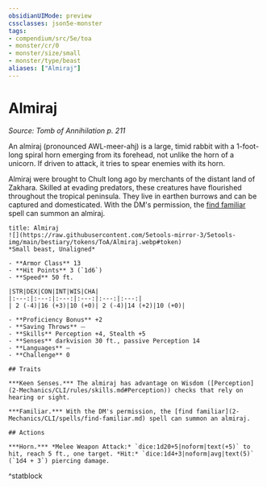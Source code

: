 ```yaml
---
obsidianUIMode: preview
cssclasses: json5e-monster
tags:
- compendium/src/5e/toa
- monster/cr/0
- monster/size/small
- monster/type/beast
aliases: ["Almiraj"]
---
```

# Almiraj
*Source: Tomb of Annihilation p. 211*  

An almiraj (pronounced AWL-meer-ahj) is a large, timid rabbit with a 1-foot-long spiral horn emerging from its forehead, not unlike the horn of a unicorn. If driven to attack, it tries to spear enemies with its horn.

Almiraj were brought to Chult long ago by merchants of the distant land of Zakhara. Skilled at evading predators, these creatures have flourished throughout the tropical peninsula. They live in earthen burrows and can be captured and domesticated. With the DM's permission, the [find familiar](2-Mechanics/CLI/spells/find-familiar.md) spell can summon an almiraj.

```ad-statblock
title: Almiraj
![](https://raw.githubusercontent.com/5etools-mirror-3/5etools-img/main/bestiary/tokens/ToA/Almiraj.webp#token)
*Small beast, Unaligned*

- **Armor Class** 13
- **Hit Points** 3 (`1d6`)
- **Speed** 50 ft.

|STR|DEX|CON|INT|WIS|CHA|
|:---:|:---:|:---:|:---:|:---:|:---:|
| 2 (-4)|16 (+3)|10 (+0)| 2 (-4)|14 (+2)|10 (+0)|

- **Proficiency Bonus** +2
- **Saving Throws** ⏤
- **Skills** Perception +4, Stealth +5
- **Senses** darkvision 30 ft., passive Perception 14
- **Languages** —
- **Challenge** 0

## Traits

***Keen Senses.*** The almiraj has advantage on Wisdom ([Perception](2-Mechanics/CLI/rules/skills.md#Perception)) checks that rely on hearing or sight.

***Familiar.*** With the DM's permission, the [find familiar](2-Mechanics/CLI/spells/find-familiar.md) spell can summon an almiraj.

## Actions

***Horn.*** *Melee Weapon Attack:* `dice:1d20+5|noform|text(+5)` to hit, reach 5 ft., one target. *Hit:* `dice:1d4+3|noform|avg|text(5)` (`1d4 + 3`) piercing damage.
```
^statblock
